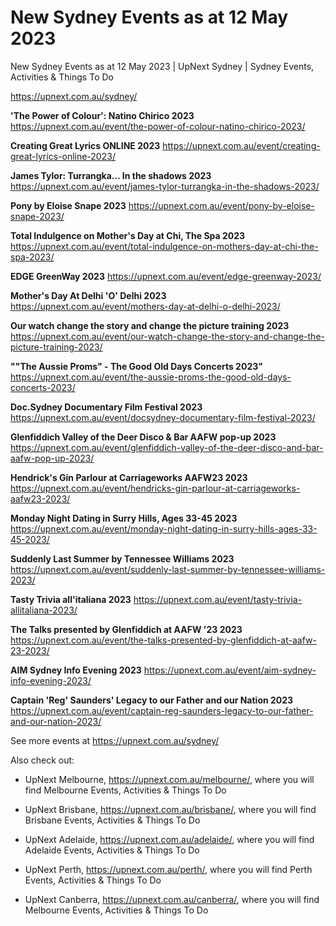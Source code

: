 # New Sydney Events as at 12 May 2023
New Sydney Events as at 12 May 2023 | UpNext Sydney | Sydney Events, Activities &amp; Things To Do

https://upnext.com.au/sydney/


**'The Power of Colour': Natino Chirico 2023**
 https://upnext.com.au/event/the-power-of-colour-natino-chirico-2023/

**Creating Great Lyrics ONLINE 2023**
 https://upnext.com.au/event/creating-great-lyrics-online-2023/

**James Tylor: Turrangka... In the shadows 2023**
 https://upnext.com.au/event/james-tylor-turrangka-in-the-shadows-2023/

**Pony by Eloise Snape 2023**
 https://upnext.com.au/event/pony-by-eloise-snape-2023/

**Total Indulgence on Mother's Day at Chi, The Spa 2023**
 https://upnext.com.au/event/total-indulgence-on-mothers-day-at-chi-the-spa-2023/

**EDGE GreenWay 2023**
 https://upnext.com.au/event/edge-greenway-2023/

**Mother's Day At Delhi 'O' Delhi 2023**
 https://upnext.com.au/event/mothers-day-at-delhi-o-delhi-2023/

**Our watch change the story and change the picture training 2023**
 https://upnext.com.au/event/our-watch-change-the-story-and-change-the-picture-training-2023/

**""The Aussie Proms" - The Good Old Days Concerts 2023"**
 https://upnext.com.au/event/the-aussie-proms-the-good-old-days-concerts-2023/

**Doc.Sydney Documentary Film Festival 2023**
 https://upnext.com.au/event/docsydney-documentary-film-festival-2023/

**Glenfiddich Valley of the Deer Disco & Bar AAFW pop-up 2023**
 https://upnext.com.au/event/glenfiddich-valley-of-the-deer-disco-and-bar-aafw-pop-up-2023/

**Hendrick's Gin Parlour at Carriageworks AAFW23 2023**
 https://upnext.com.au/event/hendricks-gin-parlour-at-carriageworks-aafw23-2023/

**Monday Night Dating in Surry Hills, Ages 33-45 2023**
 https://upnext.com.au/event/monday-night-dating-in-surry-hills-ages-33-45-2023/

**Suddenly Last Summer by Tennessee Williams 2023**
 https://upnext.com.au/event/suddenly-last-summer-by-tennessee-williams-2023/

**Tasty Trivia all'italiana 2023**
 https://upnext.com.au/event/tasty-trivia-allitaliana-2023/

**The Talks presented by Glenfiddich at AAFW '23 2023**
 https://upnext.com.au/event/the-talks-presented-by-glenfiddich-at-aafw-23-2023/

**AIM Sydney Info Evening 2023**
 https://upnext.com.au/event/aim-sydney-info-evening-2023/

**Captain 'Reg' Saunders' Legacy to our Father and our Nation 2023**
 https://upnext.com.au/event/captain-reg-saunders-legacy-to-our-father-and-our-nation-2023/



See more events at https://upnext.com.au/sydney/


Also check out:

* UpNext Melbourne, https://upnext.com.au/melbourne/, where you will find Melbourne Events, Activities & Things To Do

* UpNext Brisbane, https://upnext.com.au/brisbane/, where you will find Brisbane Events, Activities & Things To Do

* UpNext Adelaide, https://upnext.com.au/adelaide/, where you will find Adelaide Events, Activities & Things To Do

* UpNext Perth, https://upnext.com.au/perth/, where you will find Perth Events, Activities & Things To Do

* UpNext Canberra, https://upnext.com.au/canberra/, where you will find Melbourne Events, Activities & Things To Do